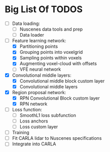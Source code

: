 # Big List Of TODOS


- [ ] Data loading:
    - [ ] Nuscenes data tools and prep
    - [ ] Data loader
- [ ] Feature learning network:
    - [x] Partitioning points
    - [x] Grouping points into voxelgrid
    - [x] Sampling points within voxels
    - [x] Augmenting voxel-cloud with offsets
    - [ ] VFE neural network
- [x] Convolutional middle layers:
    - [x] Convolutional middle block custom layer
    - [x] Convolutional middle layers
- [x] Region proposal network:
    - [x] RPN Convolutional Block custom layer
    - [x] RPN network
- [ ] Loss function:
    - [ ] SmoothL1 loss subfunction
    - [ ] Loss anchors
    - [ ] Loss custom layer
- [ ] Training
- [ ] Fit CARLA lidar to Nuscenes specifications
- [ ] Integrate into CARLA
